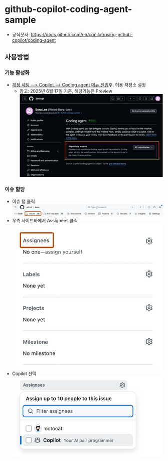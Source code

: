 # github-copilot-coding-agent-sample

- 공식문서: https://docs.github.com/en/copilot/using-github-copilot/coding-agent

## 사용방법

### 기능 활성화

- [계정 세팅 --> Copilot --> Coding agent 메뉴 진입](https://github.com/settings/copilot/coding_agent)후, 허용 저장소 설정
  - 참고: 2025년 6월 17일 기준, 해당기능은 Preview
  ![Copilot Coding agent](/images/copilot-coding-agent.png)

### 이슈 할당

- 이슈 탭 클릭
  ![alt text](/images/issue-tab.png)
- 우측 사이드바에서 Assignees 클릭
  ![alt text](/images/assignees.png)
- Copilot 선택
  ![alt text](/images/copilot-assign.png)